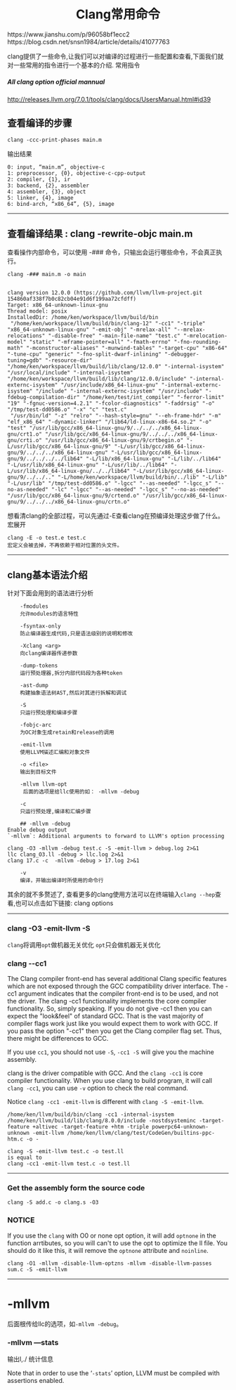 <h1 align="center">Clang常用命令</h1>
https://www.jianshu.com/p/96058bf1ecc2
https://blog.csdn.net/snsn1984/article/details/41077763

clang提供了一些命令,让我们可以对编译的过程进行一些配置和查看,下面我们就对一些常用的指令进行一个基本的介绍.
常用指令

##### All clang option official mannual

http://releases.llvm.org/7.0.1/tools/clang/docs/UsersManual.html#id39
## 查看编译的步骤

`clang -ccc-print-phases main.m`

输出结果

```
0: input, “main.m”, objective-c
1: preprocessor, {0}, objective-c-cpp-output
2: compiler, {1}, ir
3: backend, {2}, assembler
4: assembler, {3}, object
5: linker, {4}, image
6: bind-arch, “x86_64”, {5}, image
```

------------

## 查看编译结果 : clang -rewrite-objc main.m

查看操作内部命令，可以使用 -### 命令，只输出会运行哪些命令，不会真正执行。
```shell
clang -### main.m -o main


clang version 12.0.0 (https://github.com/llvm/llvm-project.git 154860af338f7b0c82cb04e91d6f199aa72cfdff)
Target: x86_64-unknown-linux-gnu
Thread model: posix
InstalledDir: /home/ken/workspace/llvm/build/bin
 "/home/ken/workspace/llvm/build/bin/clang-12" "-cc1" "-triple" "x86_64-unknown-linux-gnu" "-emit-obj" "-mrelax-all" "--mrelax-relocations" "-disable-free" "-main-file-name" "test.c" "-mrelocation-model" "static" "-mframe-pointer=all" "-fmath-errno" "-fno-rounding-math" "-mconstructor-aliases" "-munwind-tables" "-target-cpu" "x86-64" "-tune-cpu" "generic" "-fno-split-dwarf-inlining" "-debugger-tuning=gdb" "-resource-dir" "/home/ken/workspace/llvm/build/lib/clang/12.0.0" "-internal-isystem" "/usr/local/include" "-internal-isystem" "/home/ken/workspace/llvm/build/lib/clang/12.0.0/include" "-internal-externc-isystem" "/usr/include/x86_64-linux-gnu" "-internal-externc-isystem" "/include" "-internal-externc-isystem" "/usr/include" "-fdebug-compilation-dir" "/home/ken/test/int_compiler" "-ferror-limit" "19" "-fgnuc-version=4.2.1" "-fcolor-diagnostics" "-faddrsig" "-o" "/tmp/test-dd0586.o" "-x" "c" "test.c"
 "/usr/bin/ld" "-z" "relro" "--hash-style=gnu" "--eh-frame-hdr" "-m" "elf_x86_64" "-dynamic-linker" "/lib64/ld-linux-x86-64.so.2" "-o" "test" "/usr/lib/gcc/x86_64-linux-gnu/9/../../../x86_64-linux-gnu/crt1.o" "/usr/lib/gcc/x86_64-linux-gnu/9/../../../x86_64-linux-gnu/crti.o" "/usr/lib/gcc/x86_64-linux-gnu/9/crtbegin.o" "-L/usr/lib/gcc/x86_64-linux-gnu/9" "-L/usr/lib/gcc/x86_64-linux-gnu/9/../../../x86_64-linux-gnu" "-L/usr/lib/gcc/x86_64-linux-gnu/9/../../../../lib64" "-L/lib/x86_64-linux-gnu" "-L/lib/../lib64" "-L/usr/lib/x86_64-linux-gnu" "-L/usr/lib/../lib64" "-L/usr/lib/x86_64-linux-gnu/../../lib64" "-L/usr/lib/gcc/x86_64-linux-gnu/9/../../.." "-L/home/ken/workspace/llvm/build/bin/../lib" "-L/lib" "-L/usr/lib" "/tmp/test-dd0586.o" "-lgcc" "--as-needed" "-lgcc_s" "--no-as-needed" "-lc" "-lgcc" "--as-needed" "-lgcc_s" "--no-as-needed" "/usr/lib/gcc/x86_64-linux-gnu/9/crtend.o" "/usr/lib/gcc/x86_64-linux-gnu/9/../../../x86_64-linux-gnu/crtn.o"

```

想看清clang的全部过程，可以先通过-E查看clang在预编译处理这步做了什么。宏展开

```
clang -E -o test.e test.c
宏定义会被去掉，不再依赖于相对位置的头文件。
```

--------------

## clang基本语法介绍

针对下面会用到的语法进行分析
```
    -fmodules
    允许modules的语言特性

    -fsyntax-only
    防止编译器生成代码,只是语法级别的说明和修改

    -Xclang <arg>
    向clang编译器传递参数

    -dump-tokens
    运行预处理器,拆分内部代码段为各种token

    -ast-dump
    构建抽象语法树AST,然后对其进行拆解和调试

    -S
    只运行预处理和编译步骤

    -fobjc-arc
    为OC对象生成retain和release的调用

    -emit-llvm
    使用LLVM描述汇编和对象文件

    -o <file>
    输出到目标文件

    -mllvm llvm-opt
     后面的选项是给llc使用的如： -mllvm -debug

    -c
    只运行预处理,编译和汇编步骤
    
    ## -mllvm -debug
Enable debug output
`-mllvm`: Additional arguments to forward to LLVM's option processing
```


```
clang -O3 -mllvm -debug test.c -S -emit-llvm > debug.log 2>&1
llc clang_O3.ll -debug > llc.log 2>&1
clang 17.c -c  -mllvm -debug > 17.log 2>&1
```





```
    -v
    编译，并输出编译时所使用的命令行
```
其余的就不多赘述了, 查看更多的clang使用方法可以在终端输入`clang --hep`查看,也可以点击如下链接: clang options



-------



### clang -O3 -emit-llvm -S
`clang`将调用`opt`做机器无关优化
`opt`只会做机器无关优化

### clang --cc1
The Clang compiler front-end has several additional Clang specific features which are not exposed through the GCC compatibility driver interface. The -cc1 argument indicates that the compiler front-end is to be used, and not the driver. The clang -cc1 functionality implements the core compiler functionality.
So, simply speaking. If you do not give -cc1 then you can expect the "look&feel" of standard GCC. That is the vast majority of compiler flags work just like you would expect them to work with GCC. If you pass the option "-cc1" then you get the Clang compiler flag set. Thus, there might be differences to GCC.

If you use `cc1`, you should not use `-S`, `-cc1 -S` will give you the machine assembly.

clang is the driver compatible with GCC. And the `clang -cc1` is core compiler functionality. When you use clang to build program, it will call `clang -cc1`, you can use `-v` option to check the real command.

Notice `clang -cc1 -emit-llvm` is different with `clang -S -emit-llvm`. 

```
/home/ken/llvm/build/bin/clang -cc1 -internal-isystem /home/ken/llvm/build/lib/clang/8.0.0/include -nostdsysteminc -target-feature +altivec -target-feature +htm -triple powerpc64-unknown-unknown -emit-llvm /home/ken/llvm/clang/test/CodeGen/builtins-ppc-htm.c -o -
```



```shell
clang -S -emit-llvm test.c -o test.ll
is equal to
clang -cc1 -emit-llvm test.c -o test.ll
```





--------------

### Get the assembly form the source code

```
clang -S add.c -o clang.s -O3
```

### NOTICE
If you use the `clang` with O0 or none opt option, it will add `optnone` in the function arrtibutes, so you will can't to use the opt to optimize the ll file.
You should do it like this, it will remove the `optnone` attribute and `noinline`.
```
clang -O1 -mllvm -disable-llvm-optzns -mllvm -disable-llvm-passes sum.c -S -emit-llvm
```



-----

# -mllvm

后面根传给llc的选项，如`-mllvm -debug`。

 ### -mllvm —stats

输出l,./ 统计信息

Note that in order to use the ‘`-stats`’ option, LLVM must be compiled with assertions enabled.





